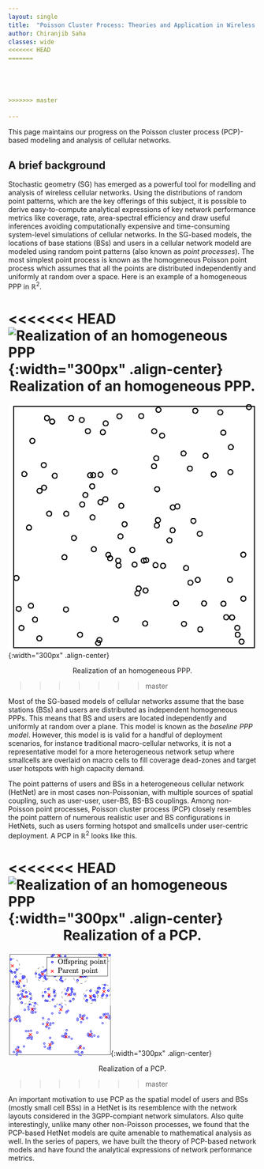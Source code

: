 ```yaml
---
layout: single
title:  "Poisson Cluster Process: Theories and Application in Wireless Network Models"
author: Chiranjib Saha
classes: wide
<<<<<<< HEAD
=======
 



>>>>>>> master

---
```

This page maintains our progress on the Poisson cluster process (PCP)-based modeling and analysis of cellular networks. 


## A brief background
Stochastic geometry (SG) has emerged as a powerful tool for modelling and analysis of wireless cellular networks. Using the distributions of random point patterns, which are the key offerings of this subject, it is possible to derive easy-to-compute analytical expressions of key network performance metrics like coverage, rate, area-spectral efficiency and draw useful inferences avoiding computationally expensive and time-consuming system-level simulations of cellular networks. In the SG-based models, the locations of base stations (BSs) and users in a cellular network modeld are modeled using random point patterns (also known as *point processes*). The most simplest point process is known as the homogeneous Poisson point process which assumes that all the points are distributed independently and uniformly at random over a space.  Here is an example of a homogeneous PPP in $\mathbb{R}^2$. 

<<<<<<< HEAD
![Realization of an homogeneous PPP](https://chiranjibsaha.github.io/group-web/assets/images/pcp_post1/ppp.png){:width="300px" .align-center}<center>Realization of an homogeneous PPP.</center>
=======
![Realization of an homogeneous PPP](assets/images/pcp_post1/ppp.png){:width="300px" .align-center}<center>Realization of an homogeneous PPP.</center>
>>>>>>> master

Most of the SG-based models of cellular networks assume that  the base stations (BSs) and users are distributed as independent homogeneous PPPs. This  means that BS and users are located independently and uniformly at random over a plane.
  This model is known as the *baseline PPP model*. However, this model is 
 is valid for a handful of deployment scenarios, for instance traditional macro-cellular networks, it is not a representative model for a more heterogeneous network setup where smallcells are overlaid on macro cells to fill coverage dead-zones and target user hotspots with high capacity demand. 

The point patterns of users and BSs in a heterogeneous cellular network (HetNet) are in most cases non-Poissonian, with multiple sources of spatial coupling, such as user-user, user-BS, BS-BS couplings. Among non-Poisson point processes, Poisson cluster process (PCP) closely resembles the point pattern of numerous realistic user and BS configurations in HetNets, such as users forming hotspot and smallcells under user-centric deployment. A  PCP in  $\mathbb{R}^2$ looks like this. 

<<<<<<< HEAD
![Realization of an homogeneous PPP](https://chiranjibsaha.github.io/group-web/assets/images/pcp_post1/pcp.png){:width="300px" .align-center}<center>Realization of a PCP.</center>
=======
![Realization of an homogeneous PPP](assets/images/pcp_post1/pcp.png){:width="300px" .align-center}<center>Realization of a PCP.</center>
>>>>>>> master

An important motivation to use PCP  as the spatial model of users and BSs (mostly small cell BSs) in a HetNet is its resemblence with the network  layouts considered in the 3GPP-compiant network simulators.  Also quite interestingly, unlike many other non-Poisson processes, we found that the PCP-based HetNet models are quite amenable to mathematical analysis as well. In the series of papers, we have built the theory of PCP-based network models and have found the analytical expressions of network performance metrics.  


